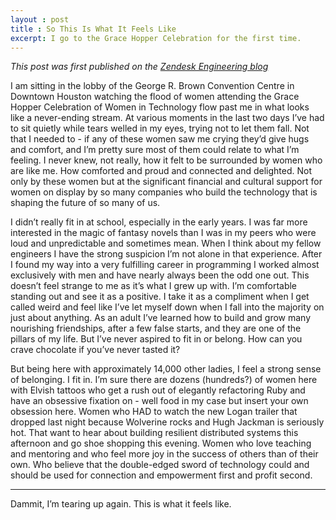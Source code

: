 ```yaml
---
layout : post
title : So This Is What It Feels Like
excerpt: I go to the Grace Hopper Celebration for the first time.
---
```


*This post was first published on the [Zendesk Engineering blog](https://medium.com/zendesk-engineering/so-this-is-what-it-feels-like-56c052c27746)*

I am sitting in the lobby of the George R. Brown Convention Centre in Downtown Houston watching the flood of women attending the Grace Hopper Celebration of Women in Technology flow past me in what looks like a never-ending stream. At various moments in the last two days I’ve had to sit quietly while tears welled in my eyes, trying not to let them fall. Not that I needed to - if any of these women saw me crying they’d give hugs and comfort, and I’m pretty sure most of them could relate to what I’m feeling. I never knew, not really, how it felt to be surrounded by women who are like me. How comforted and proud and connected and delighted. Not only by these women but at the significant financial and cultural support for women on display by so many companies who build the technology that is shaping the future of so many of us.

I didn’t really fit in at school, especially in the early years. I was far more interested in the magic of fantasy novels than I was in my peers who were loud and unpredictable and sometimes mean. When I think about my fellow engineers I have the strong suspicion I’m not alone in that experience. After I found my way into a very fulfilling career in programming I worked almost exclusively with men and have nearly always been the odd one out. This doesn’t feel strange to me as it’s what I grew up with. I’m comfortable standing out and see it as a positive. I take it as a compliment when I get called weird and feel like I’ve let myself down when I fall into the majority on just about anything. As an adult I’ve learned how to build and grow many nourishing friendships, after a few false starts, and they are one of the pillars of my life. But I’ve never aspired to fit in or belong. How can you crave chocolate if you’ve never tasted it?

But being here with approximately 14,000 other ladies, I feel a strong sense of belonging. I fit in. I’m sure there are dozens (hundreds?) of women here with Elvish tattoos who get a rush out of elegantly refactoring Ruby and have an obsessive fixation on - well food in my case but insert your own obsession here. Women who HAD to watch the new Logan trailer that dropped last night because Wolverine rocks and Hugh Jackman is seriously hot. That want to hear about building resilient distributed systems this afternoon and go shoe shopping this evening. Women who love teaching and mentoring and who feel more joy in the success of others than of their own. Who believe that the double-edged sword of technology could and should be used for connection and empowerment first and profit second.

---

Dammit, I’m tearing up again. This is what it feels like.